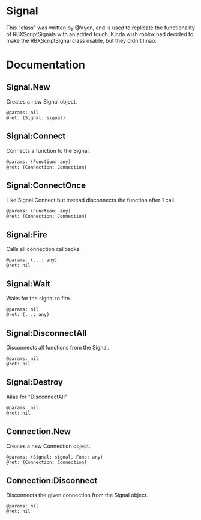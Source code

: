 # Signal
This "class" was written by @Vyon, and is used to replicate the functionality of RBXScriptSignals with an added touch.
Kinda wish roblox had decided to make the RBXScriptSignal class usable, but they didn't lmao.

# Documentation

## Signal.New
Creates a new Signal object.

	@params: nil
	@ret: (Signal: signal)

## Signal:Connect
Connects a function to the Signal.

	@params: (Function: any)
	@ret: (Connection: Connection)

## Signal:ConnectOnce
Like Signal:Connect but instead disconnects the function after 1 call.

	@params: (Function: any)
	@ret: (Connection: Connection)

## Signal:Fire
Calls all connection callbacks.

	@params: (...: any)
	@ret: nil
	
## Signal:Wait
Waits for the signal to fire.

	@params: nil
	@ret: (...: any)

## Signal:DisconnectAll
Disconnects all functions from the Signal.

	@params: nil
	@ret: nil

## Signal:Destroy
Alias for "DisconnectAll"

	@params: nil
	@ret: nil

## Connection.New
Creates a new Connection object.

	@params: (Signal: signal, Func: any)
	@ret: (Connection: Connection)

## Connection:Disconnect
Disconnects the given connection from the Signal object.

	@params: nil
	@ret: nil
